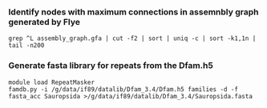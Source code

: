### Identify nodes with maximum connections in assemnbly graph generated by Flye

```
grep ^L assembly_graph.gfa | cut -f2 | sort | uniq -c | sort -k1,1n | tail -n200
```

### Generate fasta library for repeats from the Dfam.h5

```
module load RepeatMasker
famdb.py -i /g/data/if89/datalib/Dfam_3.4/Dfam.h5 families -d -f fasta_acc Sauropsida >/g/data/if89/datalib/Dfam_3.4/Sauropsida.fasta
```
